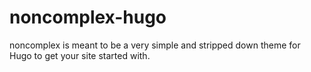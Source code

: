 # noncomplex-hugo

noncomplex is meant to be a very simple and stripped down theme for Hugo to get your site started with.
